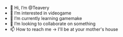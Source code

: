 - 👋 Hi, I’m @Teavery
- 👀 I’m interested in videogame
- 🌱 I’m currently learning gamemake
- 💞️ I’m looking to collaborate on something
- 📫 How to reach me -> I'll be at your mother's house

<!---
Teavery/Teavery is a ✨ special ✨ repository because its `README.md` (this file) appears on your GitHub profile.
You can click the Preview link to take a look at your changes.
--->

